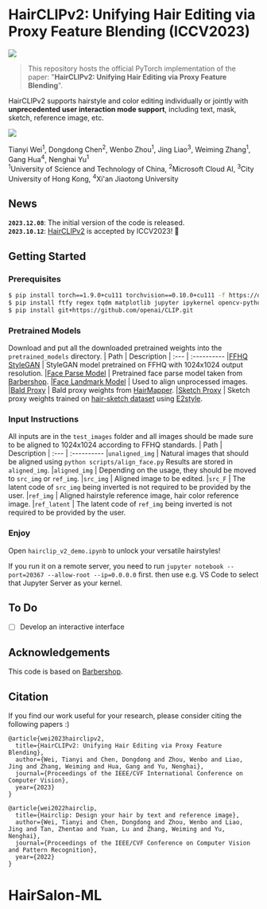 # HairCLIPv2: Unifying Hair Editing via Proxy Feature Blending (ICCV2023)
<a href="https://openaccess.thecvf.com/content/ICCV2023/papers/Wei_HairCLIPv2_Unifying_Hair_Editing_via_Proxy_Feature_Blending_ICCV_2023_paper.pdf"><img src="https://img.shields.io/badge/Paper-ICCV2023-blue.svg"></a>

> This repository hosts the official PyTorch implementation of the paper: "**HairCLIPv2: Unifying Hair Editing via Proxy Feature Blending**".

HairCLIPv2 supports hairstyle and color editing individually or jointly with **unprecedented user interaction mode support**, including text, mask, sketch, reference image, etc.

<img src='assets/teaser.jpg'>

Tianyi Wei<sup>1</sup>,
Dongdong Chen<sup>2</sup>,
Wenbo Zhou<sup>1</sup>,
Jing Liao<sup>3</sup>,
Weiming Zhang<sup>1</sup>,
Gang Hua<sup>4</sup>, 
Nenghai Yu<sup>1</sup> <br>
<sup>1</sup>University of Science and Technology of China, <sup>2</sup>Microsoft Cloud AI, <sup>3</sup>City University of Hong Kong, <sup>4</sup>Xi'an Jiaotong University

## News
**`2023.12.08`**: The initial version of the code is released.   
**`2023.10.12`**: [HairCLIPv2](https://github.com/wty-ustc/HairCLIPv2) is accepted by ICCV2023! 🎉

## Getting Started
### Prerequisites
```bash
$ pip install torch==1.9.0+cu111 torchvision==0.10.0+cu111 -f https://download.pytorch.org/whl/torch_stable.html
$ pip install ftfy regex tqdm matplotlib jupyter ipykernel opencv-python scikit-image kornia==0.6.7 face-alignment==1.3.5 dlib==19.22.1
$ pip install git+https://github.com/openai/CLIP.git
```
### Pretrained Models
Download and put all the downloaded pretrained weights into the `pretrained_models` directory.
| Path | Description
| :--- | :----------
|[FFHQ StyleGAN](https://drive.google.com/file/d/1g8S81ZybmrF86OjvjLYJzx-wx83ZOiIw/view?usp=drive_link) | StyleGAN model pretrained on FFHQ with 1024x1024 output resolution.
|[Face Parse Model](https://drive.google.com/file/d/1OG6t7q4PpHOoYNdP-ipoxuqYbfMSgPta/view?usp=drive_link) | Pretrained face parse model taken from [Barbershop](https://github.com/ZPdesu/Barbershop/).
|[Face Landmark Model](https://drive.google.com/file/d/1c-SgUUQj0X1mIl-W-_2sMboI2QS7GzfK/view?usp=drive_link) | Used to align unprocessed images.
|[Bald Proxy](https://drive.google.com/file/d/1sa732uBfX1739MFsvtRCKWCN54zYyltC/view?usp=drive_link) | Bald proxy weights from [HairMapper](https://github.com/oneThousand1000/HairMapper). 
|[Sketch Proxy](https://drive.google.com/file/d/1qk0ZIfA1VmrFUzDJ0g8mK8nx0WtF-5sY/view?usp=drive_link) | Sketch proxy weights trained on [hair-sketch dataset](https://github.com/chufengxiao/SketchHairSalon#Dataset) using [E2style](https://github.com/wty-ustc/e2style).
### Input Instructions
All inputs are in the `test_images` folder and all images should be made sure to be aligned to 1024x1024 according to FFHQ standards.
| Path | Description
| :--- | :----------
|`unaligned_img` | Natural images that should be aligned using `python scripts/align_face.py` Results are stored in `aligned_img`. 
|`aligned_img` | Depending on the usage, they should be moved to `src_img` or `ref_img`.
|`src_img` | Aligned image to be edited.
|`src_F` | The latent code of `src_img` being inverted is not required to be provided by the user.
|`ref_img` | Aligned hairstyle reference image, hair color reference image.
|`ref_latent` | The latent code of `ref_img` being inverted is not required to be provided by the user.
### Enjoy
Open `hairclip_v2_demo.ipynb` to unlock your versatile hairstyles! 

If you run it on a remote server, you need to run `jupyter notebook --port=20367 --allow-root --ip=0.0.0.0` first. then use e.g. VS Code to select that Jupyter Server as your kernel.
## To Do
- [ ] Develop an interactive interface

## Acknowledgements
This code is based on [Barbershop](https://github.com/ZPdesu/Barbershop/).

## Citation

If you find our work useful for your research, please consider citing the following papers :)

```
@article{wei2023hairclipv2,
  title={HairCLIPv2: Unifying Hair Editing via Proxy Feature Blending},
  author={Wei, Tianyi and Chen, Dongdong and Zhou, Wenbo and Liao, Jing and Zhang, Weiming and Hua, Gang and Yu, Nenghai},
  journal={Proceedings of the IEEE/CVF International Conference on Computer Vision},
  year={2023}
}
```

```
@article{wei2022hairclip,
  title={Hairclip: Design your hair by text and reference image},
  author={Wei, Tianyi and Chen, Dongdong and Zhou, Wenbo and Liao, Jing and Tan, Zhentao and Yuan, Lu and Zhang, Weiming and Yu, Nenghai},
  journal={Proceedings of the IEEE/CVF Conference on Computer Vision and Pattern Recognition},
  year={2022}
}
```
# HairSalon-ML
